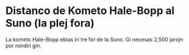 # Distanco de Kometo Hale-Bopp al Suno (la plej fora)

La kometo Hale-Bopp eblas iri tre for de la Suno. Gi necesas 2,500 jarojn por
rondiri gin.
